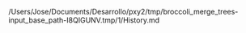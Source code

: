 /Users/Jose/Documents/Desarrollo/pxy2/tmp/broccoli_merge_trees-input_base_path-I8QIGUNV.tmp/1/History.md